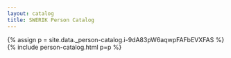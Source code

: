 ```yaml
---
layout: catalog
title: SWERIK Person Catalog
---
```

{% assign p = site.data._person-catalog.i-9dA83pW6aqwpFAFbEVXFAS %}
{% include person-catalog.html p=p %}

